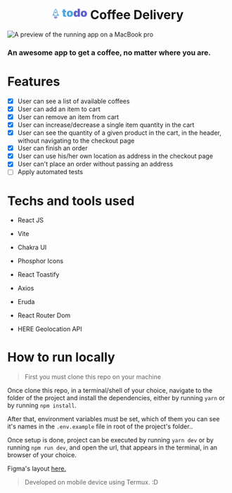 <h1 align="center"> <img alt="An coffee cup vector icon" src="https://github.com/ItamarGouveia/rocketseat-ignite-todo/blob/master/src/assets/Logo.svg" height="30px" />  Coffee Delivery</h1>
 
 <img src="https://raw.githubusercontent.com/xSallus/ignite-2022-module-02-challenge-coffee-delivery/main/src/assets/img/edited-preview.png" alt="A preview of the running app on a MacBook pro" width="400px" />

### An awesome app to get a coffee, no matter where you are.

# Features

- [x] User can see a list of available coffees
- [x] User can add an item to cart
- [x] User can remove an item from cart
- [x] User can increase/decrease a single item quantity in the cart
- [x] User can see the quantity of a given product in the cart, in the header, without navigating to the checkout page
- [x] User can finish an order
- [x] User can use his/her own location as address in the checkout page
- [x] User can't place an order without passing an address
- [ ] Apply automated tests

# Techs and tools used

* React JS

* Vite

* Chakra UI

* Phosphor Icons

* React Toastify

* Axios

* Eruda

* React Router Dom

* HERE Geolocation API

# How to run locally

> First you must clone this repo on your machine

Once clone this repo, in a terminal/shell of your choice, navigate to the folder of the project and install the dependencies, either by running ` yarn `  or by running ` npm install `.

After that, environment variables must be set, which of them you can see it's names in the ` .env.example ` file in root of the project's folder..

Once setup is done, project can be executed by running ` yarn dev ` or by running ` npm run dev `, and open the url, that appears in the terminal, in an browser of your choice.


Figma's layout  [here.](https://www.figma.com/file/2iH6UUBPgcPkRco1kNRK8P/Coffee-Delivery-Copy)

> Developed on mobile device using Termux.  :D
